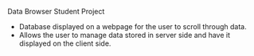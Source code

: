 Data Browser Student Project
  * Database displayed on a webpage for the user to scroll through data.
  * Allows the user to manage data stored in server side and have it displayed on the client side.
